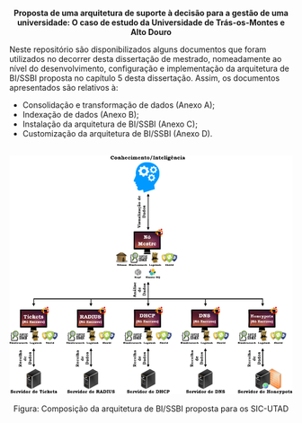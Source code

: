 <p align="center">
    <b>Proposta de uma arquitetura de suporte à decisão para a gestão de uma universidade: O caso de estudo da Universidade de Trás-os-Montes e Alto Douro</b>
</p>

Neste repositório são disponibilizados alguns documentos que foram utilizados no decorrer desta dissertação de mestrado, nomeadamente ao nível do desenvolvimento, configuração e implementação da arquitetura de BI/SSBI proposta no capítulo 5 desta dissertação. Assim, os documentos apresentados são relativos à:
  - Consolidação e transformação de dados (Anexo A);
  - Indexação de dados (Anexo B);
  - Instalação da arquitetura de BI/SSBI (Anexo C);
  - Customização da arquitetura de BI/SSBI (Anexo D).
<br><br> 
<p align="center">
  <img src="https://raw.githubusercontent.com/JosMiguelBessa/BI-SSBI-Architecture/master/img/Arquitetura_Sistema_BI_SSBI.png" width="550"/>
</p>
<p align="center">
  Figura: Composição da arquitetura de BI/SSBI proposta para os SIC-UTAD
</p>

